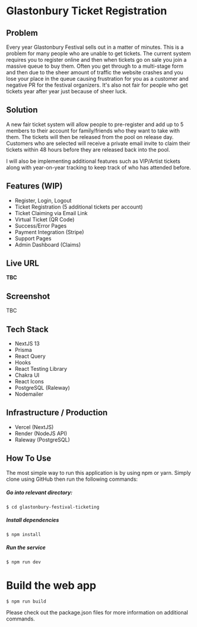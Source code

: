<h1 >
  Glastonbury Ticket Registration
  <br>
</h1>

## Problem
Every year Glastonbury Festival sells out in a matter of minutes. This is a problem for many people who are unable to get tickets. The current system requires you to register online and then when tickets go on sale you join a massive queue to buy them. Often you get through to a multi-stage form and then due to the sheer amount of traffic the website crashes and you lose your place in the queue causing frustration for you as a customer and negative PR for the festival organizers. It's also not fair for people who get tickets year after year just because of sheer luck.

## Solution 
A new fair ticket system will allow people to pre-register and add up to 5 members to their account for family/friends who they want to take with them. The tickets will then be released from the pool on release day. Customers who are selected will receive a private email invite to claim their tickets within 48 hours before they are released back into the pool. 

I will also be implementing additional features such as VIP/Artist tickets along with year-on-year tracking to keep track of who has attended before. 
  
## Features (WIP)
- Register, Login, Logout
- Ticket Registration (5 additional tickets per account)
- Ticket Claiming via Email Link
- Virtual Ticket (QR Code)
- Success/Error Pages
- Payment Integration (Stripe)
- Support Pages
- Admin Dashboard (Claims) 

## Live URL

<strong>TBC</strong>

## Screenshot

TBC


## Tech Stack 

- NextJS 13
- Prisma
- React Query
- Hooks
- React Testing Library
- Chakra UI
- React Icons
- PostgreSQL (Raleway)
- Nodemailer

## Infrastructure / Production
- Vercel (NextJS)
- Render (NodeJS API)
- Raleway (PostgreSQL)


## How To Use

The most simple way to run this application is by using npm or yarn. Simply clone using GitHub then run the following commands:


##### Go into relevant directory:
`$ cd glastonbury-festival-ticketing`

##### Install dependencies
`$ npm install`

##### Run the service
`$ npm run dev`

# Build the web app
`$ npm run build`

Please check out the package.json files for more information on additional commands.

